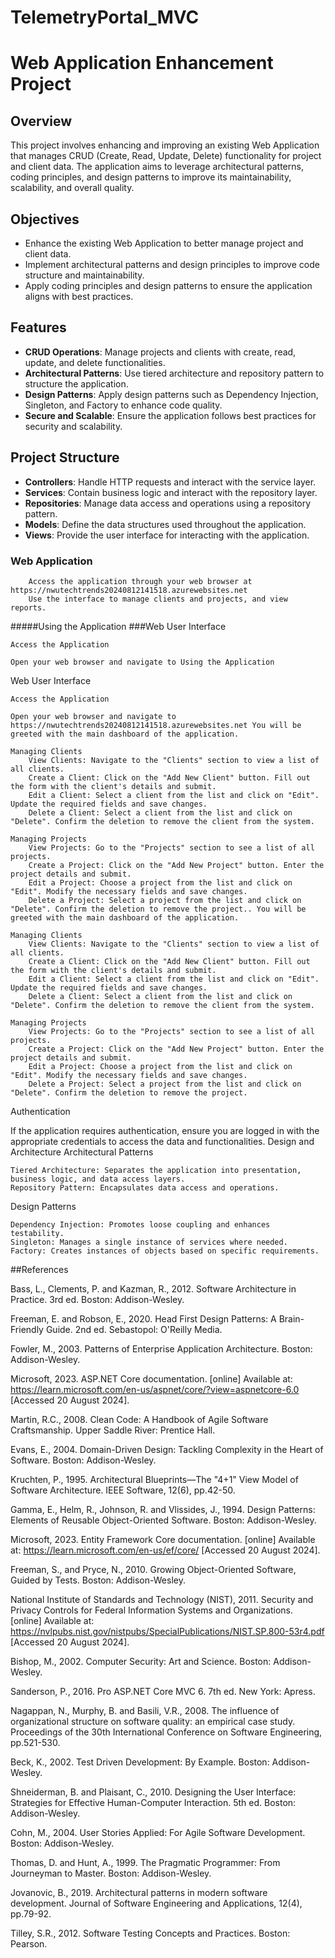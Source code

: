 # TelemetryPortal_MVC


# Web Application Enhancement Project

## Overview

This project involves enhancing and improving an existing Web Application that manages CRUD (Create, Read, Update, Delete) functionality for project and client data. The application aims to leverage architectural patterns, coding principles, and design patterns to improve its maintainability, scalability, and overall quality.

## Objectives

- Enhance the existing Web Application to better manage project and client data.
- Implement architectural patterns and design principles to improve code structure and maintainability.
- Apply coding principles and design patterns to ensure the application aligns with best practices.

## Features

- **CRUD Operations**: Manage projects and clients with create, read, update, and delete functionalities.
- **Architectural Patterns**: Use tiered architecture and repository pattern to structure the application.
- **Design Patterns**: Apply design patterns such as Dependency Injection, Singleton, and Factory to enhance code quality.
- **Secure and Scalable**: Ensure the application follows best practices for security and scalability.

## Project Structure

- **Controllers**: Handle HTTP requests and interact with the service layer.
- **Services**: Contain business logic and interact with the repository layer.
- **Repositories**: Manage data access and operations using a repository pattern.
- **Models**: Define the data structures used throughout the application.
- **Views**: Provide the user interface for interacting with the application.



 ### Web Application
        Access the application through your web browser at https://nwutechtrends20240812141518.azurewebsites.net
        Use the interface to manage clients and projects, and view reports.

#####Using the Application
###Web User Interface

    Access the Application

    Open your web browser and navigate to Using the Application
Web User Interface

    Access the Application

    Open your web browser and navigate to https://nwutechtrends20240812141518.azurewebsites.net You will be greeted with the main dashboard of the application.

    Managing Clients
        View Clients: Navigate to the "Clients" section to view a list of all clients.
        Create a Client: Click on the "Add New Client" button. Fill out the form with the client's details and submit.
        Edit a Client: Select a client from the list and click on "Edit". Update the required fields and save changes.
        Delete a Client: Select a client from the list and click on "Delete". Confirm the deletion to remove the client from the system.

    Managing Projects
        View Projects: Go to the "Projects" section to see a list of all projects.
        Create a Project: Click on the "Add New Project" button. Enter the project details and submit.
        Edit a Project: Choose a project from the list and click on "Edit". Modify the necessary fields and save changes.
        Delete a Project: Select a project from the list and click on "Delete". Confirm the deletion to remove the project.. You will be greeted with the main dashboard of the application.

    Managing Clients
        View Clients: Navigate to the "Clients" section to view a list of all clients.
        Create a Client: Click on the "Add New Client" button. Fill out the form with the client's details and submit.
        Edit a Client: Select a client from the list and click on "Edit". Update the required fields and save changes.
        Delete a Client: Select a client from the list and click on "Delete". Confirm the deletion to remove the client from the system.

    Managing Projects
        View Projects: Go to the "Projects" section to see a list of all projects.
        Create a Project: Click on the "Add New Project" button. Enter the project details and submit.
        Edit a Project: Choose a project from the list and click on "Edit". Modify the necessary fields and save changes.
        Delete a Project: Select a project from the list and click on "Delete". Confirm the deletion to remove the project.




Authentication

If the application requires authentication, ensure you are logged in with the appropriate credentials to access the data and functionalities.
Design and Architecture
Architectural Patterns

    Tiered Architecture: Separates the application into presentation, business logic, and data access layers.
    Repository Pattern: Encapsulates data access and operations.

Design Patterns

    Dependency Injection: Promotes loose coupling and enhances testability.
    Singleton: Manages a single instance of services where needed.
    Factory: Creates instances of objects based on specific requirements.

##References

Bass, L., Clements, P. and Kazman, R., 2012. Software Architecture in Practice. 3rd ed. Boston: Addison-Wesley.

Freeman, E. and Robson, E., 2020. Head First Design Patterns: A Brain-Friendly Guide. 2nd ed. Sebastopol: O'Reilly Media.

Fowler, M., 2003. Patterns of Enterprise Application Architecture. Boston: Addison-Wesley.

Microsoft, 2023. ASP.NET Core documentation. [online] Available at: https://learn.microsoft.com/en-us/aspnet/core/?view=aspnetcore-6.0 [Accessed 20 August 2024].

Martin, R.C., 2008. Clean Code: A Handbook of Agile Software Craftsmanship. Upper Saddle River: Prentice Hall.

Evans, E., 2004. Domain-Driven Design: Tackling Complexity in the Heart of Software. Boston: Addison-Wesley.

Kruchten, P., 1995. Architectural Blueprints—The "4+1" View Model of Software Architecture. IEEE Software, 12(6), pp.42-50.

Gamma, E., Helm, R., Johnson, R. and Vlissides, J., 1994. Design Patterns: Elements of Reusable Object-Oriented Software. Boston: Addison-Wesley.

Microsoft, 2023. Entity Framework Core documentation. [online] Available at: https://learn.microsoft.com/en-us/ef/core/ [Accessed 20 August 2024].

Freeman, S., and Pryce, N., 2010. Growing Object-Oriented Software, Guided by Tests. Boston: Addison-Wesley.

National Institute of Standards and Technology (NIST), 2011. Security and Privacy Controls for Federal Information Systems and Organizations. [online] Available at: https://nvlpubs.nist.gov/nistpubs/SpecialPublications/NIST.SP.800-53r4.pdf [Accessed 20 August 2024].

Bishop, M., 2002. Computer Security: Art and Science. Boston: Addison-Wesley.

Sanderson, P., 2016. Pro ASP.NET Core MVC 6. 7th ed. New York: Apress.

Nagappan, N., Murphy, B. and Basili, V.R., 2008. The influence of organizational structure on software quality: an empirical case study. Proceedings of the 30th International Conference on Software Engineering, pp.521-530.

Beck, K., 2002. Test Driven Development: By Example. Boston: Addison-Wesley.

Shneiderman, B. and Plaisant, C., 2010. Designing the User Interface: Strategies for Effective Human-Computer Interaction. 5th ed. Boston: Addison-Wesley.

Cohn, M., 2004. User Stories Applied: For Agile Software Development. Boston: Addison-Wesley.

Thomas, D. and Hunt, A., 1999. The Pragmatic Programmer: From Journeyman to Master. Boston: Addison-Wesley.

Jovanovic, B., 2019. Architectural patterns in modern software development. Journal of Software Engineering and Applications, 12(4), pp.79-92.

Tilley, S.R., 2012. Software Testing Concepts and Practices. Boston: Pearson.
        
